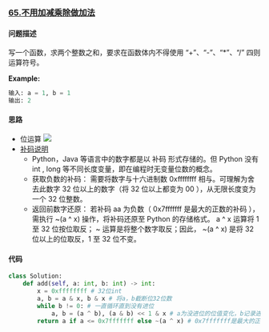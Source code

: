 ### [65.不用加减乘除做加法](https://leetcode-cn.com/problems/bu-yong-jia-jian-cheng-chu-zuo-jia-fa-lcof/)

#### 问题描述
写一个函数，求两个整数之和，要求在函数体内不得使用 “+”、“-”、“*”、“/” 四则运算符号。

**Example:**
```python
输入: a = 1, b = 1
输出: 2
```

#### 思路
- 位运算
![](http://markdown.diobrando0825.cn/2021-01-05-Screen%20Shot%202021-01-05%20at%2010.51.30%20PM.png)
- [补码说明](https://leetcode-cn.com/problems/bu-yong-jia-jian-cheng-chu-zuo-jia-fa-lcof/solution/mian-shi-ti-65-bu-yong-jia-jian-cheng-chu-zuo-ji-7/)
    - Python，Java 等语言中的数字都是以 补码 形式存储的。但 Python 没有 int , long 等不同长度变量，即在编程时无变量位数的概念。
    - 获取负数的补码： 需要将数字与十六进制数 0xffffffff 相与。可理解为舍去此数字 32 位以上的数字（将 32 位以上都变为 00 ），从无限长度变为一个 32 位整数。
    - 返回前数字还原： 若补码 aa 为负数（ 0x7fffffff 是最大的正数的补码 ），需执行 ~(a ^ x) 操作，将补码还原至 Python 的存储格式。 a ^ x 运算将 1 至 32 位按位取反； ~ 运算是将整个数字取反；因此， ~(a ^ x) 是将 32 位以上的位取反，1 至 32 位不变。

#### 代码

```python
class Solution:
    def add(self, a: int, b: int) -> int:
        x = 0xffffffff # 32位int
        a, b = a & x, b & x # 将a，b截断位32位数
        while b != 0: # 一直循环直到没有进位
            a, b = (a ^ b), (a & b) << 1 & x # a为没进位的位值变化，b记录进位
        return a if a <= 0x7fffffff else ~(a ^ x) # 0x7fffffff是最大的正数，如果为负数，后三十二位不变，前面取反，从而恢复之前的截断
```